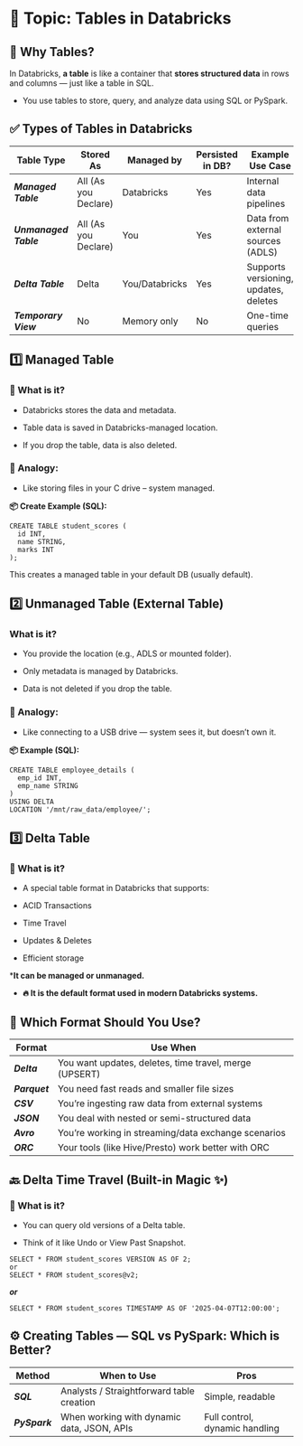 # 📘 Topic: Tables in Databricks 
## 📌 Why Tables?
In Databricks, **a table** is like a container that **stores structured data** in rows and columns 
    — just like a table in SQL.
    
-  You use tables to store, query, and analyze data using SQL or PySpark.

## ✅ Types of Tables in Databricks

| **Table Type**       | **Stored As** | **Managed by**     | **Persisted in DB?** | **Example Use Case**                             |
|----------------------|---------------|---------------------|-----------------------|--------------------------------------------------|
| ***Managed Table***   | All (As you Declare)        | Databricks          | Yes                   | Internal data pipelines                          |
| ***Unmanaged Table*** | All  (As you Declare)       | You                 | Yes                   | Data from external sources (ADLS)                |
| ***Delta Table***     | Delta         | You/Databricks      | Yes                   | Supports versioning, updates, deletes            |
| ***Temporary View***  | No            | Memory only         | No                    | One-time queries |

## 1️⃣ Managed Table

### 🔹 What is it?
- Databricks stores the data and metadata.

- Table data is saved in Databricks-managed location.

- If you drop the table, data is also deleted.

### 🧠 Analogy:
- Like storing files in your C drive – system managed.

**📦 Create Example (SQL):**
```
CREATE TABLE student_scores (
  id INT,
  name STRING,
  marks INT
);
```
This creates a managed table in your default DB (usually default).

## 2️⃣ Unmanaged Table (External Table)
### What is it?
- You provide the location (e.g., ADLS or mounted folder).

- Only metadata is managed by Databricks.

- Data is not deleted if you drop the table.

### 🧠 Analogy:
- Like connecting to a USB drive — system sees it, but doesn’t own it.

**📦 Example (SQL):**
```
CREATE TABLE employee_details (
  emp_id INT,
  emp_name STRING
)
USING DELTA
LOCATION '/mnt/raw_data/employee/';
```

## 3️⃣ Delta Table
### 🔹 What is it?
- A special table format in Databricks that supports:

- ACID Transactions

- Time Travel

- Updates & Deletes

- Efficient storage

***It can be managed or unmanaged.**

- **🔥 It is the default format used in modern Databricks systems.**

## 🤔 Which Format Should You Use?
| **Format** |	**Use When**|
|------------|--------------|
|***Delta*** |	You want updates, deletes, time travel, merge (UPSERT) |
|***Parquet***|	You need fast reads and smaller file sizes|
|***CSV***|	You’re ingesting raw data from external systems|
|***JSON***|	You deal with nested or semi-structured data|
|***Avro***|	You’re working in streaming/data exchange scenarios|
|***ORC***|	Your tools (like Hive/Presto) work better with ORC|

## 🔙 Delta Time Travel (Built-in Magic ✨)
### 📌 What is it?
- You can query old versions of a Delta table.

- Think of it like Undo or View Past Snapshot.
```
SELECT * FROM student_scores VERSION AS OF 2; 
or 
SELECT * FROM student_scores@v2;
```
***or***
```
SELECT * FROM student_scores TIMESTAMP AS OF '2025-04-07T12:00:00';
```
## ⚙️ Creating Tables — SQL vs PySpark: Which is Better?

|**Method**|	**When to Use**| 	**Pros**|
|----------|-------------------|------------|
|***SQL***|	Analysts / Straightforward table creation|	Simple, readable|
|***PySpark***|	When working with dynamic data, JSON, APIs|	Full control, dynamic handling|